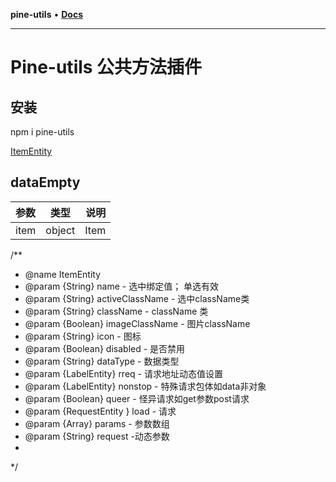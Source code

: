 **pine-utils** • [**Docs**](globals.md)

***

# Pine-utils 公共方法插件

## 安装

npm i pine-utils     

[ItemEntity](./src/entity.ts?ItemEntity)

## dataEmpty

| 参数   |   类型   |   说明 |   
|:-----|:------:|-----:|   
| item | object | Item |      

/**
* @name  ItemEntity
* @param {String}  name                     - 选中绑定值； 单选有效
* @param {String}  activeClassName          - 选中className类
* @param {String}  className                - className 类
* @param {Boolean} imageClassName           - 图片className
* @param {String}  icon                     - 图标
* @param {Boolean} disabled                 - 是否禁用
* @param {String} dataType                  - 数据类型
* @param {LabelEntity}    rreq              - 请求地址动态值设置
* @param {LabelEntity}    nonstop           - 特殊请求包体如data非对象
* @param {Boolean}        queer             - 怪异请求如get参数post请求
* @param {RequestEntity } load              - 请求
* @param {Array<LabelEntity>} params        - 参数数组
* @param {String}    request                -动态参数
*
*/
